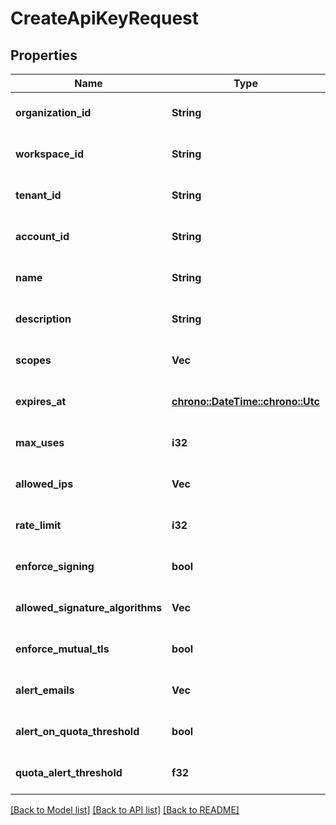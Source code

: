 # CreateApiKeyRequest

## Properties
Name | Type | Description | Notes
------------ | ------------- | ------------- | -------------
**organization_id** | **String** |  | [optional] [default to None]
**workspace_id** | **String** |  | [optional] [default to None]
**tenant_id** | **String** |  | [optional] [default to None]
**account_id** | **String** |  | [optional] [default to None]
**name** | **String** |  | [optional] [default to None]
**description** | **String** |  | [optional] [default to None]
**scopes** | **Vec<String>** |  | [optional] [default to None]
**expires_at** | [**chrono::DateTime::<chrono::Utc>**](DateTime.md) |  | [optional] [default to None]
**max_uses** | **i32** |  | [optional] [default to None]
**allowed_ips** | **Vec<String>** |  | [optional] [default to None]
**rate_limit** | **i32** |  | [optional] [default to None]
**enforce_signing** | **bool** |  | [optional] [default to None]
**allowed_signature_algorithms** | **Vec<String>** |  | [optional] [default to None]
**enforce_mutual_tls** | **bool** |  | [optional] [default to None]
**alert_emails** | **Vec<String>** |  | [optional] [default to None]
**alert_on_quota_threshold** | **bool** |  | [optional] [default to None]
**quota_alert_threshold** | **f32** |  | [optional] [default to None]

[[Back to Model list]](../README.md#documentation-for-models) [[Back to API list]](../README.md#documentation-for-api-endpoints) [[Back to README]](../README.md)


